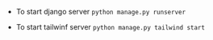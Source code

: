 - To start django server
`python manage.py runserver`

- To start tailwinf server
`python manage.py tailwind start`